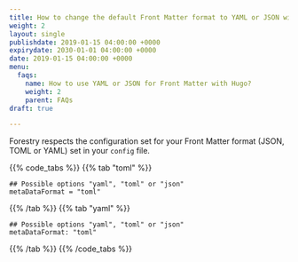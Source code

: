 ```yaml
---
title: How to change the default Front Matter format to YAML or JSON with Hugo?
weight: 2
layout: single
publishdate: 2019-01-15 04:00:00 +0000
expirydate: 2030-01-01 04:00:00 +0000
date: 2019-01-15 04:00:00 +0000
menu:
  faqs:
    name: How to use YAML or JSON for Front Matter with Hugo?
    weight: 2
    parent: FAQs
draft: true

---
```

Forestry respects the configuration set for your Front Matter format (JSON, TOML or YAML) set in your `config` file.

{{% code_tabs %}} {{% tab "toml" %}}

    ## Possible options "yaml", "toml" or "json"
    metaDataFormat = "toml"

{{% /tab %}} {{% tab "yaml" %}}

    ## Possible options "yaml", "toml" or "json"
    metaDataFormat: "toml"

{{% /tab %}} {{% /code_tabs %}}